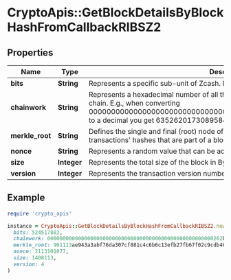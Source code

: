 # CryptoApis::GetBlockDetailsByBlockHashFromCallbackRIBSZ2

## Properties

| Name | Type | Description | Notes |
| ---- | ---- | ----------- | ----- |
| **bits** | **String** | Represents a specific sub-unit of Zcash. Bits have two-decimal precision |  |
| **chainwork** | **String** | Represents a hexadecimal number of all the hashes necessary to produce the current chain. E.g., when converting 0000000000000000000000000000000000000000000086859f7a841475b236fd to a decimal you get 635262017308958427068157 hashes, or 635262 exahashes. |  |
| **merkle_root** | **String** | Defines the single and final (root) node of a Merkle tree. It is the combined hash of all transactions&#39; hashes that are part of a blockchain block. |  |
| **nonce** | **String** | Represents a random value that can be adjusted to satisfy the proof of work |  |
| **size** | **Integer** | Represents the total size of the block in Bytes. |  |
| **version** | **Integer** | Represents the transaction version number. |  |

## Example

```ruby
require 'crypto_apis'

instance = CryptoApis::GetBlockDetailsByBlockHashFromCallbackRIBSZ2.new(
  bits: 524517883,
  chainwork: 000000000000000000000000000000000000000000000000000000262b072797,
  merkle_root: 961113ae943a3abf76da307cf881c4c6b6c13efb27fb67f02c9cdb46029848e8,
  nonce: 2113101077,
  size: 1408113,
  version: 4
)
```


